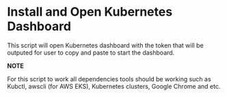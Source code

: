 # Install and Open Kubernetes Dashboard


This script will open Kubernetes dashboard with the token that will be outputed for user to copy and paste to start the dashboard.


**NOTE**

For this script to work all dependencies tools should be working such as Kubctl, awscli (for AWS EKS), Kubernetes clusters, Google Chrome and etc. 
